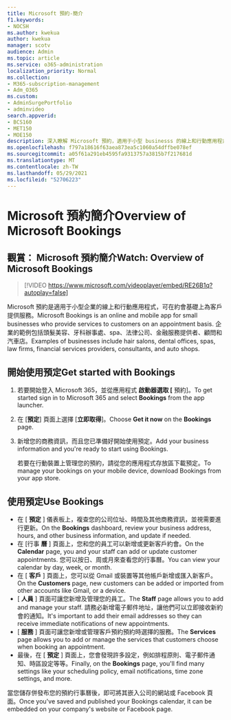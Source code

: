 ```yaml
---
title: Microsoft 預約-簡介
f1.keywords:
- NOCSH
ms.author: kwekua
author: kwekua
manager: scotv
audience: Admin
ms.topic: article
ms.service: o365-administration
localization_priority: Normal
ms.collection:
- M365-subscription-management
- Adm_O365
ms.custom:
- AdminSurgePortfolio
- adminvideo
search.appverid:
- BCS160
- MET150
- MOE150
description: 深入瞭解 Microsoft 預約，適用于小型 businesss 的線上和行動應用程式，可為您的客戶提供預約預約。
ms.openlocfilehash: f797a18616f63aea873ea5c1060a54dffbe078ef
ms.sourcegitcommit: a05f61a291eb4595fa9313757a3815b7f217681d
ms.translationtype: MT
ms.contentlocale: zh-TW
ms.lasthandoff: 05/29/2021
ms.locfileid: "52706223"
---
```

# <a name="overview-of-microsoft-bookings"></a><span data-ttu-id="0e102-103">Microsoft 預約簡介</span><span class="sxs-lookup"><span data-stu-id="0e102-103">Overview of Microsoft Bookings</span></span>

## <a name="watch-overview-of-microsoft-bookings"></a><span data-ttu-id="0e102-104">觀賞： Microsoft 預約簡介</span><span class="sxs-lookup"><span data-stu-id="0e102-104">Watch: Overview of Microsoft Bookings</span></span>

> [!VIDEO https://www.microsoft.com/videoplayer/embed/RE26B1q?autoplay=false]

<span data-ttu-id="0e102-105">Microsoft 預約是適用于小型企業的線上和行動應用程式，可在約會基礎上為客戶提供服務。</span><span class="sxs-lookup"><span data-stu-id="0e102-105">Microsoft Bookings is an online and mobile app for small businesses who provide services to customers on an appointment basis.</span></span> <span data-ttu-id="0e102-106">企業的範例包括頭髮美容、牙科辦事處、spa、法律公司、金融服務提供者、顧問和汽車店。</span><span class="sxs-lookup"><span data-stu-id="0e102-106">Examples of businesses include hair salons, dental offices, spas, law firms, financial services providers, consultants, and auto shops.</span></span>

## <a name="get-started-with-bookings"></a><span data-ttu-id="0e102-107">開始使用預定</span><span class="sxs-lookup"><span data-stu-id="0e102-107">Get started with Bookings</span></span>

1. <span data-ttu-id="0e102-108">若要開始登入 Microsoft 365，並從應用程式 **啟動器選取 [** 預約]。</span><span class="sxs-lookup"><span data-stu-id="0e102-108">To get started sign in to Microsoft 365 and select **Bookings** from the app launcher.</span></span>
1. <span data-ttu-id="0e102-109">在 [**預定**] 頁面上選擇 [**立即取得**]。</span><span class="sxs-lookup"><span data-stu-id="0e102-109">Choose **Get it now** on the **Bookings** page.</span></span>
1. <span data-ttu-id="0e102-110">新增您的商務資訊，而且您已準備好開始使用預定。</span><span class="sxs-lookup"><span data-stu-id="0e102-110">Add your business information and you're ready to start using Bookings.</span></span>

    <span data-ttu-id="0e102-111">若要在行動裝置上管理您的預約，請從您的應用程式存放區下載預定。</span><span class="sxs-lookup"><span data-stu-id="0e102-111">To manage your bookings on your mobile device, download Bookings from your app store.</span></span>

## <a name="use-bookings"></a><span data-ttu-id="0e102-112">使用預定</span><span class="sxs-lookup"><span data-stu-id="0e102-112">Use Bookings</span></span>

- <span data-ttu-id="0e102-113">在 [ **預定** ] 儀表板上，複查您的公司位址、時間及其他商務資訊，並視需要進行更新。</span><span class="sxs-lookup"><span data-stu-id="0e102-113">On the **Bookings** dashboard, review your business address, hours, and other business information, and update if needed.</span></span>
- <span data-ttu-id="0e102-114">在 [行事 **曆** ] 頁面上，您和您的員工可以新增或更新客戶約會。</span><span class="sxs-lookup"><span data-stu-id="0e102-114">On the **Calendar** page, you and your staff can add or update customer appointments.</span></span> <span data-ttu-id="0e102-115">您可以按日、周或月來查看您的行事曆。</span><span class="sxs-lookup"><span data-stu-id="0e102-115">You can view your calendar by day, week, or month.</span></span>
- <span data-ttu-id="0e102-116">在 [ **客戶** ] 頁面上，您可以從 Gmail 或裝置等其他帳戶新增或匯入新客戶。</span><span class="sxs-lookup"><span data-stu-id="0e102-116">On the **Customers** page, new customers can be added or imported from other accounts like Gmail, or a device.</span></span>
- <span data-ttu-id="0e102-117">[ **人員** ] 頁面可讓您新增及管理您的員工。</span><span class="sxs-lookup"><span data-stu-id="0e102-117">The **Staff** page allows you to add and manage your staff.</span></span> <span data-ttu-id="0e102-118">請務必新增電子郵件地址，讓他們可以立即接收新約會的通知。</span><span class="sxs-lookup"><span data-stu-id="0e102-118">It's important to add their email addresses so they can receive immediate notifications of new appointments.</span></span>
- <span data-ttu-id="0e102-119">[ **服務** ] 頁面可讓您新增或管理客戶預約預約時選擇的服務。</span><span class="sxs-lookup"><span data-stu-id="0e102-119">The **Services** page allows you to add or manage the services that customers choose when booking an appointment.</span></span>
- <span data-ttu-id="0e102-120">最後，在 [ **預定** ] 頁面上，您會發現許多設定，例如排程原則、電子郵件通知、時區設定等等。</span><span class="sxs-lookup"><span data-stu-id="0e102-120">Finally, on the **Bookings** page, you'll find many settings like your scheduling policy, email notifications, time zone settings, and more.</span></span>

<span data-ttu-id="0e102-121">當您儲存併發布您的預約行事曆後，即可將其嵌入公司的網站或 Facebook 頁面。</span><span class="sxs-lookup"><span data-stu-id="0e102-121">Once you've saved and published your Bookings calendar, it can be embedded on your company's website or Facebook page.</span></span>
